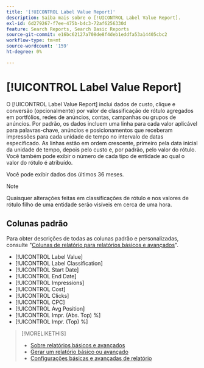 ```yaml
---
title: '[!UICONTROL Label Value Report]'
description: Saiba mais sobre o [!UICONTROL Label Value Report].
exl-id: 6d279267-f7ee-475b-b4c3-72af6256330d
feature: Search Reports, Search Basic Reports
source-git-commit: e16bc62127a708de8f4deb1eddfa53a14405cbc2
workflow-type: tm+mt
source-wordcount: '159'
ht-degree: 0%

---
```


# [!UICONTROL Label Value Report]

O [!UICONTROL Label Value Report] inclui dados de custo, clique e conversão (opcionalmente) por valor de classificação de rótulo agregados em portfólios, redes de anúncios, contas, campanhas ou grupos de anúncios. Por padrão, os dados incluem uma linha para cada valor aplicável para palavras-chave, anúncios e posicionamentos que receberam impressões para cada unidade de tempo no intervalo de datas especificado. As linhas estão em ordem crescente, primeiro pela data inicial da unidade de tempo, depois pelo custo e, por padrão, pelo valor do rótulo. Você também pode exibir o número de cada tipo de entidade ao qual o valor do rótulo é atribuído.

Você pode exibir dados dos últimos 36 meses.

>[!NOTE]
>
>Quaisquer alterações feitas em classificações de rótulo e nos valores de rótulo filho de uma entidade serão visíveis em cerca de uma hora.

## Colunas padrão

Para obter descrições de todas as colunas padrão e personalizadas, consulte &quot;[Colunas de relatório para relatórios básicos e avançados](basic-advanced-report-columns.md)&quot;.

* [!UICONTROL Label Value]
* [!UICONTROL Label Classification]
* [!UICONTROL Start Date]
* [!UICONTROL End Date]
* [!UICONTROL Impressions]
* [!UICONTROL Cost]
* [!UICONTROL Clicks]
* [!UICONTROL CPC]
* [!UICONTROL Avg Position]
* [!UICONTROL Impr. (Abs. Top) %]
* [!UICONTROL Impr. (Top) %]

>[!MORELIKETHIS]
>
>* [Sobre relatórios básicos e avançados](basic-advanced-report-about.md)
>* [Gerar um relatório básico ou avançado](basic-advanced-report-generate.md)
>* [Configurações básicas e avançadas de relatório](basic-advanced-report-settings.md)
